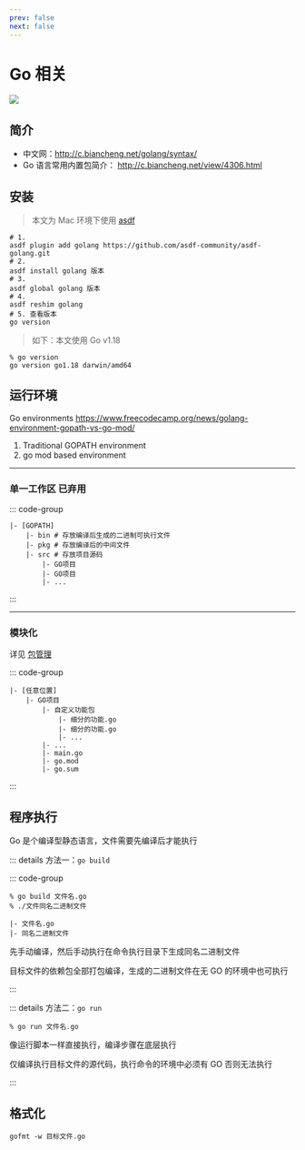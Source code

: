 ```yaml
---
prev: false
next: false
---
```


# Go 相关

![](/images/golang.webp)

## 简介

- 中文网：http://c.biancheng.net/golang/syntax/
- Go 语言常用内置包简介： http://c.biancheng.net/view/4306.html

## 安装

> 本文为 Mac 环境下使用 [asdf](../../web-others/web-dev-tools/asdf/index.md)

```shell
# 1.
asdf plugin add golang https://github.com/asdf-community/asdf-golang.git
# 2.
asdf install golang 版本
# 3.
asdf global golang 版本
# 4.
asdf reshim golang
# 5. 查看版本
go version
```

> 如下：本文使用 Go v1.18

```shell
% go version
go version go1.18 darwin/amd64
```

## 运行环境

Go environments
https://www.freecodecamp.org/news/golang-environment-gopath-vs-go-mod/

1. Traditional GOPATH environment
2. go mod based environment

---

### 单一工作区 <Badge type="warning">已弃用</Badge>

::: code-group

```shell [工作区目录结构]
|- [GOPATH]
    |- bin # 存放编译后生成的二进制可执行文件
    |- pkg # 存放编译后的中间文件
    |- src # 存放项目源码
        |- GO项目
        |- GO项目
        |- ...
```

:::

---

### 模块化

详见 [包管理](./package-management/index.md)

::: code-group

```shell [项目目录结构]
|- [任意位置]
    |- GO项目
        |- 自定义功能包
            |- 细分的功能.go
            |- 细分的功能.go
            |- ...
        |- ...
        |- main.go
        |- go.mod
        |- go.sum
```

:::

## 程序执行

Go 是个编译型静态语言，文件需要先编译后才能执行

::: details 方法一：`go build`

::: code-group

```shell [命令]
% go build 文件名.go
% ./文件同名二进制文件
```

```shell [目录]
|- 文件名.go
|- 同名二进制文件
```

先手动编译，然后手动执行在命令执行目录下生成同名二进制文件

目标文件的依赖包全部打包编译，生成的二进制文件在无 GO 的环境中也可执行

:::

::: details 方法二：`go run`

```shell
% go run 文件名.go
```

像运行脚本一样直接执行，编译步骤在底层执行

仅编译执行目标文件的源代码，执行命令的环境中必须有 GO 否则无法执行

:::

## 格式化

```shell
gofmt -w 目标文件.go
```
